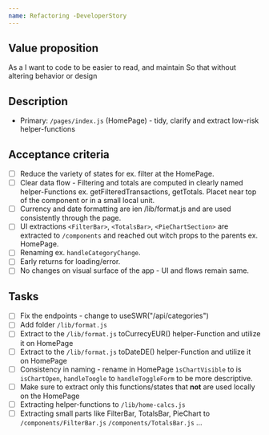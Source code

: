 ```yaml
---
name: Refactoring -DeveloperStory
---
```


## Value proposition

As a <Developer>
I want to <The HomePage> code to be easier to read, and maintain
So that <future changes are safer and fester> without altering behavior or design

## Description

- Primary: `/pages/index.js` (HomePage) - tidy, clarify and extract low-risk helper-functions

## Acceptance criteria

- [ ] Reduce the variety of states for ex. filter at the HomePage.
- [ ] Clear data flow - Filtering and totals are computed in clearly named helper-Functions ex. getFilteredTransactions, getTotals. Placet near top of the component or in a small local unit.
- [ ] Currency and date formatting are ien /lib/format.js and are used consistently through the page.
- [ ] UI extractions `<FilterBar>`, `<TotalsBar>`, `<PieChartSection>` are extracted to `/components` and reached out witch props to the parents ex. HomePage.
- [ ] Renaming ex. `handleCategoryChange`.
- [ ] Early returns for loading/error.
- [ ] No changes on visual surface of the app - UI and flows remain same.

## Tasks

- [ ] Fix the endpoints - change to useSWR("/api/categories")
- [ ] Add folder `/lib/format.js`
- [ ] Extract to the `/lib/format.js` toCurrecyEUR() helper-Function and utilize it on HomePage
- [ ] Extract to the `/lib/format.js` toDateDE() helper-Function and utilize it on HomePage
- [ ] Consistency in naming - rename in HomePage `ìsChartVisible` to is `isChartOpen`, `handleToogle` to `handleToggleForm` to be more descriptive.
- [ ] Make sure to extract only this functions/states that **not** are used locally on the HomePage
- [ ] Extracting helper-functions to `/lib/home-calcs.js`
- [ ] Extracting small parts like FilterBar, TotalsBar, PieChart to `/components/FilterBar.js` `/components/TotalsBar.js` ...
